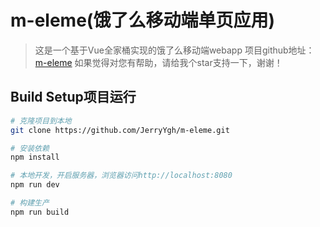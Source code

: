 # m-eleme(饿了么移动端单页应用)

> 这是一个基于Vue全家桶实现的饿了么移动端webapp
> 项目github地址：[m-eleme](https://github.com/JerryYgh/m-eleme)
> 如果觉得对您有帮助，请给我个star支持一下，谢谢！

##  Build Setup项目运行

``` bash
# 克隆项目到本地
git clone https://github.com/JerryYgh/m-eleme.git

# 安装依赖
npm install

# 本地开发，开启服务器，浏览器访问http://localhost:8080
npm run dev

# 构建生产
npm run build




